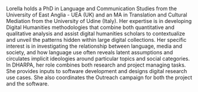 Lorella holds a PhD in Language and Communication Studies from the University of East Anglia - UEA (UK) and an MA in Translation and Cultural Mediation from the University of Udine (Italy). Her expertise is in developing Digital Humanities methodologies that combine both quantitative and qualitative analysis and assist digital humanities scholars to contextualize and unveil the patterns hidden within large digital collections. Her specific interest is in investigating the relationship between language, media and society, and how language use often reveals latent assumptions and circulates implicit ideologies around particular topics and social categories. In DHARPA, her role combines both research and project managing tasks. She provides inputs to software development and designs digital research use cases. She also coordinates the Outreach campaign for both the project and the software. 